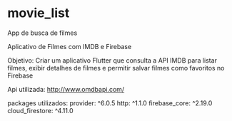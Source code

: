 # movie_list

App de busca de filmes

Aplicativo de Filmes com IMDB e Firebase 

Objetivo: Criar um aplicativo Flutter que consulta a API IMDB
para listar filmes, exibir detalhes de filmes e permitir salvar filmes como favoritos no Firebase

Api utilizada: http://www.omdbapi.com/

packages utilizados:
provider: ^6.0.5
http: ^1.1.0
firebase_core: ^2.19.0
cloud_firestore: ^4.11.0
